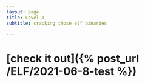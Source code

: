 ```yaml
---
layout: page
title: Level 1
subtitle: cracking those elf binaries

---
```



# [check it out]({% post_url /ELF/2021-06-8-test %})


